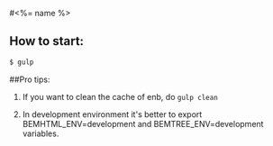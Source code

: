 #<%= name %>

## How to start:

```bash
$ gulp
```

##Pro tips:

1. If you want to clean the cache of enb, do `gulp clean`

2. In development environment it's better to export BEMHTML_ENV=development and BEMTREE_ENV=development variables.
